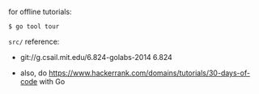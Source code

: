 for offline tutorials:
```
$ go tool tour
```

`src/` reference:

- git://g.csail.mit.edu/6.824-golabs-2014 6.824

- also, do https://www.hackerrank.com/domains/tutorials/30-days-of-code with Go
